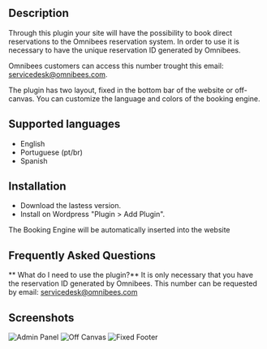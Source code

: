## Description

Through this plugin your site will have the possibility to book direct reservations to the Omnibees reservation system.
In order to use it is necessary to have the unique reservation ID generated by Omnibees.

Omnibees customers can access this number trought this email: servicedesk@omnibees.com.

The plugin has two layout, fixed in the bottom bar of the website or off-canvas.
You can customize the language and colors of the booking engine.


## Supported languages

* English
* Portuguese (pt/br)
* Spanish

## Installation

* Download the lastess version.
* Install on Wordpress "Plugin > Add Plugin".


The Booking Engine will be automatically inserted into the website

## Frequently Asked Questions

** What do I need to use the plugin?**
It is only necessary that you have the reservation ID generated by Omnibees.
This number can be requested by email: servicedesk@omnibees.com


## Screenshots

![Admin Panel](https://widgets.omnibees.com/wordpress/print-painel.JPG)
![Off Canvas](https://widgets.omnibees.com/wordpress/print-offcanvas.JPG)
![Fixed Footer](https://widgets.omnibees.com/wordpress/print-rodape.JPG)
